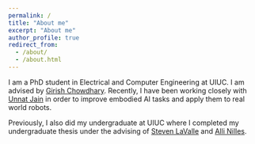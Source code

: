```yaml
---
permalink: /
title: "About me"
excerpt: "About me"
author_profile: true
redirect_from:
  - /about/
  - /about.html
---
```


I am a PhD student in Electrical and Computer Engineering at UIUC. I am advised by [Girish Chowdhary](http://daslab.illinois.edu/). Recently, I have been working closely with [Unnat Jain](https://unnat.github.io/) in order to improve embodied AI tasks and apply them to real world robots.

Previously, I also did my undergraduate at UIUC where I completed my undergraduate thesis under the advising of [Steven LaValle](http://lavalle.pl/) and [Alli Nilles](https://alli.nilles.info/).
